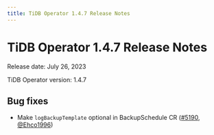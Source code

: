 ```yaml
---
title: TiDB Operator 1.4.7 Release Notes
---
```


# TiDB Operator 1.4.7 Release Notes

Release date: July 26, 2023

TiDB Operator version: 1.4.7

## Bug fixes

- Make `logBackupTemplate` optional in BackupSchedule CR ([#5190](https://github.com/pingcap/tidb-operator/pull/5190), [@Ehco1996](https://github.com/Ehco1996))